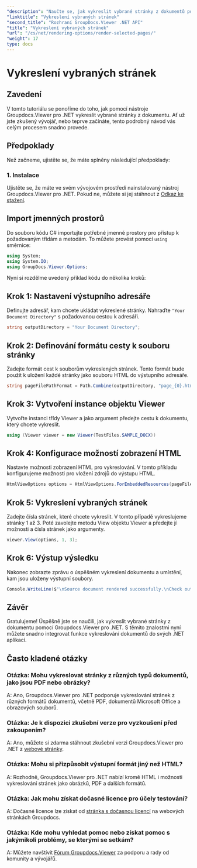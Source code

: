 ```yaml
---
"description": "Naučte se, jak vykreslit vybrané stránky z dokumentů pomocí Groupdocs.Viewer pro .NET. Podrobný návod s příklady kódu."
"linktitle": "Vykreslení vybraných stránek"
"second_title": "Rozhraní GroupDocs.Viewer .NET API"
"title": "Vykreslení vybraných stránek"
"url": "/cs/net/rendering-options/render-selected-pages/"
"weight": 17
type: docs
---
```

# Vykreslení vybraných stránek

## Zavedení

V tomto tutoriálu se ponoříme do toho, jak pomocí nástroje Groupdocs.Viewer pro .NET vykreslit vybrané stránky z dokumentu. Ať už jste zkušený vývojář, nebo teprve začínáte, tento podrobný návod vás celým procesem snadno provede.

## Předpoklady

Než začneme, ujistěte se, že máte splněny následující předpoklady:

### 1. Instalace

Ujistěte se, že máte ve svém vývojovém prostředí nainstalovaný nástroj Groupdocs.Viewer pro .NET. Pokud ne, můžete si jej stáhnout z [Odkaz ke stažení](https://releases.groupdocs.com/viewer/net/).

## Import jmenných prostorů

Do souboru kódu C# importujte potřebné jmenné prostory pro přístup k požadovaným třídám a metodám. To můžete provést pomocí `using` směrnice:

```csharp
using System;
using System.IO;
using GroupDocs.Viewer.Options;
```

Nyní si rozdělme uvedený příklad kódu do několika kroků:

## Krok 1: Nastavení výstupního adresáře

Definujte adresář, kam chcete ukládat vykreslené stránky. Nahraďte `"Your Document Directory"` s požadovanou cestou k adresáři.

```csharp
string outputDirectory = "Your Document Directory";
```

## Krok 2: Definování formátu cesty k souboru stránky

Zadejte formát cest k souborům vykreslených stránek. Tento formát bude použit k uložení každé stránky jako souboru HTML do výstupního adresáře.

```csharp
string pageFilePathFormat = Path.Combine(outputDirectory, "page_{0}.html");
```

## Krok 3: Vytvoření instance objektu Viewer

Vytvořte instanci třídy Viewer a jako argument předejte cestu k dokumentu, který chcete vykreslit.

```csharp
using (Viewer viewer = new Viewer(TestFiles.SAMPLE_DOCX))
```

## Krok 4: Konfigurace možností zobrazení HTML

Nastavte možnosti zobrazení HTML pro vykreslování. V tomto příkladu konfigurujeme možnosti pro vložení zdrojů do výstupu HTML.

```csharp
HtmlViewOptions options = HtmlViewOptions.ForEmbeddedResources(pageFilePathFormat);
```

## Krok 5: Vykreslení vybraných stránek

Zadejte čísla stránek, které chcete vykreslit. V tomto případě vykreslujeme stránky 1 až 3. Poté zavolejte metodu View objektu Viewer a předejte jí možnosti a čísla stránek jako argumenty.

```csharp
viewer.View(options, 1, 3);
```

## Krok 6: Výstup výsledku

Nakonec zobrazte zprávu o úspěšném vykreslení dokumentu a umístění, kam jsou uloženy výstupní soubory.

```csharp
Console.WriteLine($"\nSource document rendered successfully.\nCheck output in {outputDirectory}.");
```

## Závěr

Gratulujeme! Úspěšně jste se naučili, jak vykreslit vybrané stránky z dokumentu pomocí Groupdocs.Viewer pro .NET. S těmito znalostmi nyní můžete snadno integrovat funkce vykreslování dokumentů do svých .NET aplikací.

## Často kladené otázky

### Otázka: Mohu vykreslovat stránky z různých typů dokumentů, jako jsou PDF nebo obrázky?

A: Ano, Groupdocs.Viewer pro .NET podporuje vykreslování stránek z různých formátů dokumentů, včetně PDF, dokumentů Microsoft Office a obrazových souborů.

### Otázka: Je k dispozici zkušební verze pro vyzkoušení před zakoupením?

A: Ano, můžete si zdarma stáhnout zkušební verzi Groupdocs.Viewer pro .NET z [webové stránky](https://releases.groupdocs.com/).

### Otázka: Mohu si přizpůsobit výstupní formát jiný než HTML?

A: Rozhodně, Groupdocs.Viewer pro .NET nabízí kromě HTML i možnosti vykreslování stránek jako obrázků, PDF a dalších formátů.

### Otázka: Jak mohu získat dočasné licence pro účely testování?

A: Dočasné licence lze získat od [stránka s dočasnou licencí](https://purchase.groupdocs.com/temporary-license/) na webových stránkách Groupdocs.

### Otázka: Kde mohu vyhledat pomoc nebo získat pomoc s jakýmikoli problémy, se kterými se setkám?

A: Můžete navštívit [Fórum Groupdocs.Viewer](https://forum.groupdocs.com/c/viewer/9) za podporu a rady od komunity a vývojářů.